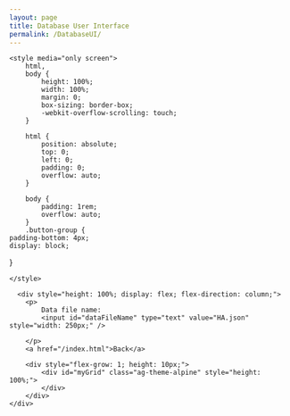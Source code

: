 ```yaml
---
layout: page
title: Database User Interface
permalink: /DatabaseUI/
---
```

    <style media="only screen">
        html,
        body {
            height: 100%;
            width: 100%;
            margin: 0;
            box-sizing: border-box;
            -webkit-overflow-scrolling: touch;
        }
        
        html {
            position: absolute;
            top: 0;
            left: 0;
            padding: 0;
            overflow: auto;
        }
        
        body {
            padding: 1rem;
            overflow: auto;
        }
        .button-group {
    padding-bottom: 4px;
    display: block;
  }
  
    </style>
    
<body>

      <div style="height: 100%; display: flex; flex-direction: column;">
        <p>
            Data file name:
            <input id="dataFileName" type="text" value="HA.json" style="width: 250px;" />

        </p>
        <a href="/index.html">Back</a>

        <div style="flex-grow: 1; height: 10px;">
            <div id="myGrid" class="ag-theme-alpine" style="height: 100%;">
            </div>
        </div>
    </div>

</body>


